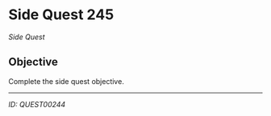 # Side Quest 245

*Side Quest*

## Objective
Complete the side quest objective.

---
*ID: QUEST00244*